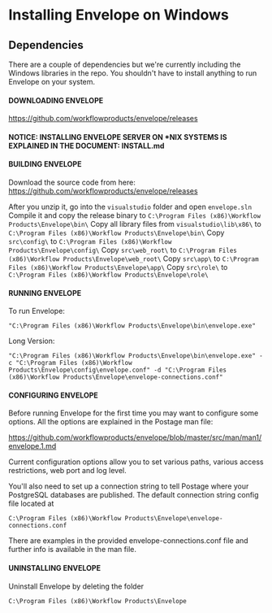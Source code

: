 # Installing Envelope on Windows

## Dependencies

There are a couple of dependencies but we're currently including the Windows libraries in the repo. You shouldn't have to install anything to run Envelope on your system.

#### DOWNLOADING ENVELOPE

https://github.com/workflowproducts/envelope/releases


#### NOTICE: INSTALLING ENVELOPE SERVER ON *NIX SYSTEMS IS EXPLAINED IN THE DOCUMENT: INSTALL.md

#### BUILDING ENVELOPE

Download the source code from here: https://github.com/workflowproducts/envelope/releases

After you unzip it, go into the `visualstudio` folder and open `envelope.sln`
Compile it and copy the release binary to `C:\Program Files (x86)\Workflow Products\Envelope\bin\`
Copy all library files from `visualstudio\lib\x86\` to `C:\Program Files (x86)\Workflow Products\Envelope\bin\`
Copy `src\config\` to `C:\Program Files (x86)\Workflow Products\Envelope\config\`
Copy `src\web_root\` to `C:\Program Files (x86)\Workflow Products\Envelope\web_root\`
Copy `src\app\` to `C:\Program Files (x86)\Workflow Products\Envelope\app\`
Copy `src\role\` to `C:\Program Files (x86)\Workflow Products\Envelope\role\`

#### RUNNING ENVELOPE

To run Envelope:
```
"C:\Program Files (x86)\Workflow Products\Envelope\bin\envelope.exe"
```
Long Version:
```
"C:\Program Files (x86)\Workflow Products\Envelope\bin\envelope.exe" -c "C:\Program Files (x86)\Workflow Products\Envelope\config\envelope.conf" -d "C:\Program Files (x86)\Workflow Products\Envelope\envelope-connections.conf"
```

#### CONFIGURING ENVELOPE

Before running Envelope for the first time you may want to configure some options. All the options are explained in the Postage man file:

https://github.com/workflowproducts/envelope/blob/master/src/man/man1/envelope.1.md

Current configuration options allow you to set various paths, various access restrictions, web port and log level.

You'll also need to set up a connection string to tell Postage where your PostgreSQL databases are published. The default connection string config file located at
```
C:\Program Files (x86)\Workflow Products\Envelope\envelope-connections.conf
```
    
There are examples in the provided envelope-connections.conf file and further info is available in the man file.


#### UNINSTALLING ENVELOPE

Uninstall Envelope by deleting the folder
```
C:\Program Files (x86)\Workflow Products\Envelope
```
